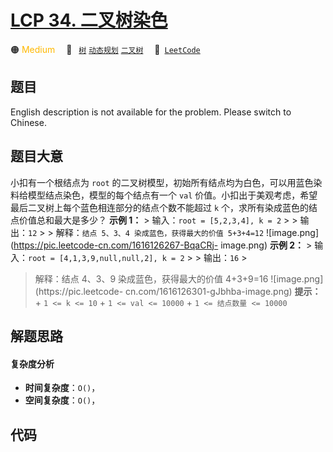 # [LCP 34. 二叉树染色](https://leetcode.cn/problems/er-cha-shu-ran-se-UGC)

🟠 <font color=#ffb800>Medium</font>&emsp; 🔖&ensp; [`树`](/outline/tag/tree.md) [`动态规划`](/outline/tag/dynamic-programming.md) [`二叉树`](/outline/tag/binary-tree.md)&emsp; 🔗&ensp;[`LeetCode`](https://leetcode.cn/problems/er-cha-shu-ran-se-UGC)

## 题目

English description is not available for the problem. Please switch to
Chinese.


## 题目大意

小扣有一个根结点为 `root` 的二叉树模型，初始所有结点均为白色，可以用蓝色染料给模型结点染色，模型的每个结点有一个 `val`
价值。小扣出于美观考虑，希望最后二叉树上每个蓝色相连部分的结点个数不能超过 `k` 个，求所有染成蓝色的结点价值总和最大是多少？ **示例 1：** >
输入：`root = [5,2,3,4], k = 2` > > 输出：`12` > > 解释：`结点 5、3、4 染成蓝色，获得最大的价值
5+3+4=12` ![image.png](https://pic.leetcode-cn.com/1616126267-BqaCRj-
image.png) **示例 2：** > 输入：`root = [4,1,3,9,null,null,2], k = 2` > > 输出：`16` >
> 解释：结点 4、3、9 染成蓝色，获得最大的价值 4+3+9=16 ![image.png](https://pic.leetcode-
cn.com/1616126301-gJbhba-image.png) **提示：** \+ `1 <= k <= 10` \+ `1 <= val <=
10000` \+ `1 <= 结点数量 <= 10000`


## 解题思路

#### 复杂度分析

- **时间复杂度**：`O()`，
- **空间复杂度**：`O()`，

## 代码

```javascript

```